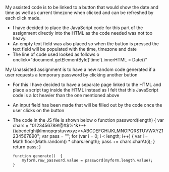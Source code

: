 My assisted code is to be linked to a button that would show the date and time as well as current timezone when clicked and can be refreshed by each click made.
-	I have decided to place the JavaScript code for this part of the assignment directly into the HTML as the code needed was not too heavy.
-	An empty text field was also placed so when the button is pressed the text field will be populated with the time, timezone and date 
-	The line of code used looked as follows
    o	onclick="document.getElementById('time').innerHTML = Date()"

My Unassisted assignment is to have a new random code generated if a user requests a temporary password by clicking another button
-	For this I have decided to have a separate page linked to the HTML and place a script tag inside the HTML instead as I felt that this JavaScript code is a lot heavier than the one mentioned above 
-	An input field has been made that will be filled out by the code once the user clicks on the button
-	The code in the JS file is shown below
    o	function password(length) {
        var chars = "0123456789!@#$%^&*-+()abcdefghijklmnopqrstuvwxyz<>ABCDEFGHIJKLMNOPQRSTUVWXYZ1234567890";
        var pass = "";
        for (var i = 0; i < length; i++) {
            var i = Math.floor(Math.random() * chars.length);
            pass += chars.charAt(i);
        }
        return pass;
        }

        function generate()  {
            myform.row_password.value = password(myform.length.value);
        }
